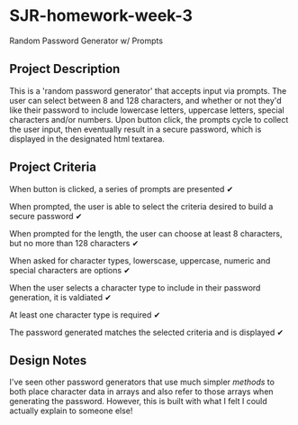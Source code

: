 # SJR-homework-week-3

Random Password Generator w/ Prompts

## Project Description

This is a 'random password generator' that accepts input via prompts. The user can select between 8 and 128 characters, and whether or not they'd like their password to include lowercase letters, uppercase letters, special characters and/or numbers. Upon button click, the prompts cycle to collect the user input, then eventually result in a secure password, which is displayed in the designated html textarea.

## Project Criteria

When button is clicked, a series of prompts are presented ✔

When prompted, the user is able to select the criteria desired to build a secure password ✔

When prompted for the length, the user can choose at least 8 characters, but no more than 128 characters ✔

When asked for character types, lowerscase, uppercase, numeric and special characters are options ✔

When the user selects a character type to include in their password generation, it is valdiated ✔

At least one character type is required ✔

The password generated matches the selected criteria and is displayed ✔

## Design Notes

I've seen other password generators that use much simpler *methods* to both place character data in arrays and also refer to those arrays when generating the password. However, this is built with what I felt I could actually explain to someone else!
